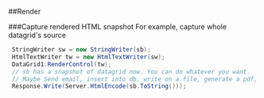 
##Render

###Capture rendered HTML snapshot
For example, capture whole datagrid's source
```csharp
 StringWriter sw = new StringWriter(sb);
 HtmlTextWriter tw = new HtmlTextWriter(sw);
 DataGrid1.RenderControl(tw);
 // sb has a snapshot of datagrid now. You can do whatever you want. 
 // Maybe Send email, insert into db, write on a file, generate a pdf, etc...
 Response.Write(Server.HtmlEncode(sb.ToString()));
 ```


